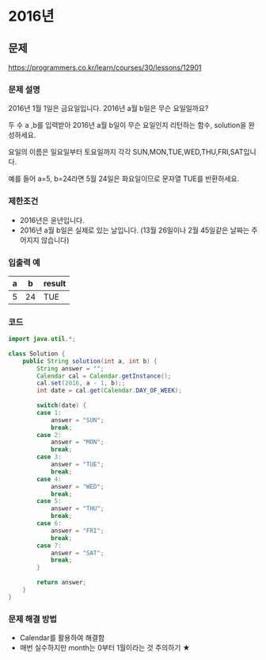 # 2016년

## 문제

https://programmers.co.kr/learn/courses/30/lessons/12901

### 문제 설명

2016년 1월 1일은 금요일입니다. 2016년 a월 b일은 무슨 요일일까요? 

두 수 a ,b를 입력받아 2016년 a월 b일이 무슨 요일인지 리턴하는 함수, solution을 완성하세요. 

요일의 이름은 일요일부터 토요일까지 각각 SUN,MON,TUE,WED,THU,FRI,SAT입니다. 

예를 들어 a=5, b=24라면 5월 24일은 화요일이므로 문자열 TUE를 반환하세요.

### 제한조건

* 2016년은 윤년입니다.
* 2016년 a월 b일은 실제로 있는 날입니다. (13월 26일이나 2월 45일같은 날짜는 주어지지 않습니다)

### 입출력 예

| a	| b |	result |
|:-:|:-:|:-------|
| 5	|24 |  	TUE  |

### 코드

``` java
import java.util.*;
 
class Solution {
    public String solution(int a, int b) {
        String answer = "";
        Calendar cal = Calendar.getInstance();
        cal.set(2016, a - 1, b);;
        int date = cal.get(Calendar.DAY_OF_WEEK);
        
        switch(date) {
        case 1:
        	answer = "SUN";
        	break;
        case 2:
        	answer = "MON";
        	break;
        case 3:
        	answer = "TUE";
        	break;
        case 4:
        	answer = "WED";
        	break;
        case 5:
        	answer = "THU";
        	break;
        case 6:
        	answer = "FRI";
        	break;
        case 7:
        	answer = "SAT";
        	break;
        }
        
        return answer;
    }
}
```

### 문제 해결 방법

* Calendar를 활용하여 해결함
* 매번 실수하지만 month는 0부터 1월이라는 것 주의하기 ★
